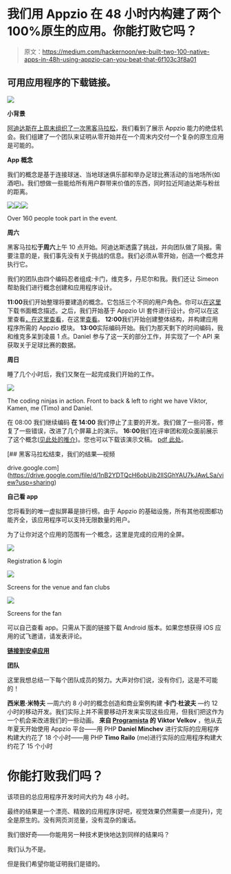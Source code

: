 # 我们用 Appzio 在 48 小时内构建了两个 100%原生的应用。你能打败它吗？

> 原文：<https://medium.com/hackernoon/we-built-two-100-native-apps-in-48h-using-appzio-can-you-beat-that-6f103c3f8a01>

## 可用应用程序的下载链接。

![](img/ed829fbbe2ad68448b3fcf46c3b202d6.png)

**小背景**

[阿迪达斯在上周末组织了一次黑客马拉松](https://adidas-hack.com/location/Sofia)，我们看到了展示 Appzio 能力的绝佳机会。我们组建了一个团队来证明从零开始并在一个周末内交付一个复杂的原生应用是可能的。

**App 概念**

我们的概念是基于连接球迷、当地球迷俱乐部和举办足球比赛活动的当地场所(如酒吧)。我们想做一些能给所有用户群带来价值的东西，同时拉近阿迪达斯与粉丝的距离。

![](img/9871d981dd169491cdd53f8c416412c8.png)![](img/650603f70ea1847ecc95b72a36869e30.png)![](img/a29e97b073f48ec448ead021ea1af0ba.png)

Over 160 people took part in the event.

**周六**

黑客马拉松**于周六**上午 10 点开始。阿迪达斯透露了挑战，并向团队做了简报。需要注意的是，我们事先没有关于挑战的信息。我们必须从零开始，创造一个概念并执行它。

我们的团队由四个编码忍者组成:卡门，维克多，丹尼尔和我。我们还让 Simeon 帮助我们进行概念创建和应用程序设计。

**11:00**我们开始整理将要建造的概念。它包括三个不同的用户角色。你可以[在这里](https://drive.google.com/file/d/14SarjAhWWUxbgXfLV4O6bQ50d1xeuDmv/view?usp=sharing)下载书面概念描述。之后，我们开始基于 Appzio UI 套件进行设计。你可以在这里查看[，在这里](https://drive.google.com/file/d/1wgSms0JzmkpkmjZAeudFtGI6xb1m6ZpN/view?usp=sharing)[查看](https://drive.google.com/file/d/1L1VxYlL77F-cYpudFdK6evBxbIqvWnLs/view?usp=sharing)，在这里[查看](https://drive.google.com/file/d/1grldeqEZTUHnGTSUexq1pqgAfG8YOBQh/view?usp=sharing)。
**12:00**我们开始创建整体结构，并构建应用程序所需的 Appzio 模块。
**13:00**实际编码开始。我们为那天剩下的时间编码，我和维克多呆到凌晨 1 点。Daniel 参与了这一天的部分工作，并实现了一个 API 来获取关于足球比赛的数据。

**周日**

睡了几个小时后，我们又聚在一起完成我们开始的工作。

![](img/c6c5e177dd0914456f0866a63e3ff205.png)

The coding ninjas in action. Front to back & left to right we have Viktor, Kamen, me (Timo) and Daniel.

在 08:00 我们继续编码
**在 14:00** 我们停止了主要的开发。我们做了一些问答，修复了一些错误，改进了几个屏幕上的演示。
**16:00**我们在评审团和观众面前展示了这个概念([见此处的推介](https://drive.google.com/file/d/1w5BBewn-3lRRUZ5-h_5ZYE0WZ3zt9mvc/view?usp=sharing))。您也可以下载该演示文稿。 [pdf 此处](https://drive.google.com/file/d/1Oc5HCIxhx02dX1rzF1hWMevOIweKf3V4/view?usp=sharing)。

[](https://drive.google.com/file/d/1nB2YDTQcH6obUib2lISGhYAU7kJAwLSa/view?usp=sharing) [## 黑客马拉松结束，我们的结果—视频

drive.google.com](https://drive.google.com/file/d/1nB2YDTQcH6obUib2lISGhYAU7kJAwLSa/view?usp=sharing) 

**自己看 app**

您将看到的唯一虚拟屏幕是排行榜。由于 Appzio 的基础设施，所有其他视图都功能齐全，该应用程序可以支持无限数量的用户。

为了让你对这个应用的范围有一个概念，这里是完成的应用的全屏。

![](img/f1124a12a3196d1cb894e876af3a2325.png)

Registration & login

![](img/1c346ce981e7c7a4144bdc5ff90d59f0.png)

Screens for the venue and fan clubs

![](img/d4a3b7f448b5126772084b00fa48fc29.png)

Screens for the fan

可以自己查看 app。只需从下面的链接下载 Android 版本。如果您想获得 iOS 应用的试飞邀请，请发表评论。

[**链接到安卓应用**](https://goo.gl/6SCzZ6)

**团队**

这里我想总结一下每个团队成员的努力。大声对你们说，没有你们，这是不可能的！

**西米恩·米特夫** —周六约 8 小时的概念创造和商业案例构建
**卡门·杜波夫** —约 12 小时的移动开发。我们实际上并不需要移动开发来实现这些应用，但我们把这作为一个机会来改进我们的一些动画。
**来自 [Programista](http://programista.bg) 的 Viktor Velkov** ，他从去年夏天开始使用 Appzio 平台——用 PHP
**Daniel Minchev** 进行实际的应用程序构建大约花了 18 个小时——用 PHP
**Timo Railo** (me)进行实际的应用程序构建大约花了 15 个小时

# 你能打败我们吗？

该项目的总应用程序开发时间大约为 48 小时。

最终的结果是一个漂亮、精致的应用程序(好吧，视觉效果仍然需要一点提升)，完全是原生的。没有网页浏览量，没有混杂的废话。

我们很好奇——你能用另一种技术更快地达到同样的结果吗？

我们认为不是。

但是我们希望你能证明我们是错的。